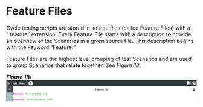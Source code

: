 # Feature Files

Cycle testing scripts are stored in source files (called Feature Files) with a “.feature” extension. Every Feature File starts with a description to provide an overview of the Scenarios in a given source file. This description begins with the keyword “Feature:”.

Feature Files are the highest level grouping of test Scenarios and are used to group Scenarios that relate together. See *Figure 1B*.

***Figure 1B:***
![](figure1b.jpg)
